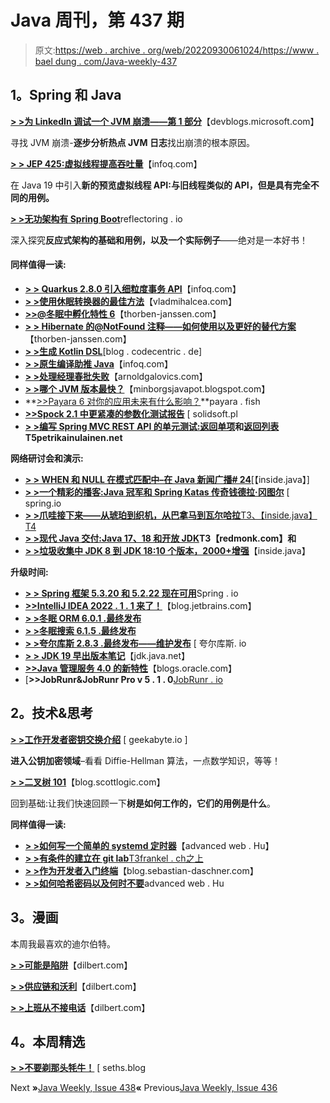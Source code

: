 # Java 周刊，第 437 期

> 原文:[https://web . archive . org/web/20220930061024/https://www . bael dung . com/Java-weekly-437](https://web.archive.org/web/20220930061024/https://www.baeldung.com/java-weekly-437)

## **1。Spring 和 Java**

[**> >为 LinkedIn 调试一个 JVM 崩溃——第 1 部分**](https://web.archive.org/web/20220523001716/https://devblogs.microsoft.com/java/debugging-a-jvm-crash-for-linkedin-part-1/)【devblogs.microsoft.com】

寻找 JVM 崩溃-**逐步分析热点 JVM 日志**找出崩溃的根本原因。

[**> > JEP 425:虚拟线程提高吞吐量**](https://web.archive.org/web/20220523001716/https://www.infoq.com/news/2022/05/virtual-threads-for-jdk19)【infoq.com】

在 Java 19 中引入**新的预览虚拟线程 API:与旧线程类似的 API，但是具有完全不同的用例。**

[**> >无功架构有 Spring Boot**](https://web.archive.org/web/20220523001716/https://reflectoring.io/reactive-architecture-with-spring-boot/)reflectoring . io

深入探究**反应式架构的基础和用例，以及一个实际例子**——绝对是一本好书！

#### **同样值得一读:**

*   [**> > Quarkus 2.8.0 引入细粒度事务 API**](https://web.archive.org/web/20220523001716/https://www.infoq.com/news/2022/05/quarkus-2-8-0)【infoq.com】
*   [**> >使用休眠转换器的最佳方法**](https://web.archive.org/web/20220523001716/https://vladmihalcea.com/hibernate-tupletransformer/)【vladmihalcea.com】
*   [**>>@冬眠中孵化特性 6**](https://web.archive.org/web/20220523001716/https://thorben-janssen.com/incubating-features-in-hibernate-6/)【thorben-janssen.com】
*   [**> > Hibernate 的@NotFound 注释——如何使用以及更好的替代方案**](https://web.archive.org/web/20220523001716/https://thorben-janssen.com/hibernates-notfound/)【thorben-janssen.com】
*   [**> >生成 Kotlin DSL**](https://web.archive.org/web/20220523001716/https://blog.codecentric.de/en/2022/05/generating-kotlin-dsls/)[blog . codecentric . de]
*   [**> >原生编译助推 Java**](https://web.archive.org/web/20220523001716/https://www.infoq.com/articles/native-compilations-boosts-java/)【infoq.com】
*   [**> >处理经理春批失败**](https://web.archive.org/web/20220523001716/https://arnoldgalovics.com/spring-batch-manager-failure/)【arnoldgalovics.com】
*   **[> >哪个 JVM 版本最快？](https://web.archive.org/web/20220523001716/https://minborgsjavapot.blogspot.com/2022/05/which-jvm-version-is-fastest.html)**【minborgsjavapot.blogspot.com】
*   **[>>Payara 6 对你的应用未来有什么影响？](https://web.archive.org/web/20220523001716/https://blog.payara.fish/move-to-payara-5-enterprise)**payara . fish
*   **[>>Spock 2.1 中更紧凑的参数化测试报告](https://web.archive.org/web/20220523001716/https://blog.solidsoft.pl/2022/04/05/more-compact-parameterized-tests-reporting-in-spock-2.1/)** [ solidsoft.pl
*   **[> >编写 Spring MVC REST API 的单元测试:返回单项](https://web.archive.org/web/20220523001716/https://www.petrikainulainen.net/programming/testing/writing-unit-tests-for-a-spring-mvc-rest-api-returning-a-single-item/)和[返回列表](https://web.archive.org/web/20220523001716/https://www.petrikainulainen.net/programming/testing/writing-unit-tests-for-a-spring-mvc-rest-api-returning-a-list/)T5petrikainulainen.net**

**网络研讨会和演示:**

*   [**> > WHEN 和 NULL 在模式匹配中–在 Java 新闻广播# 24**](https://web.archive.org/web/20220523001716/https://inside.java/2022/05/02/odl-jdk8-to-jdk18-gc/)[【inside.java】]
*   [**> >一个精彩的播客:Java 冠军和 Spring Katas 传奇钱德拉·冈图尔**](https://web.archive.org/web/20220523001716/https://spring.io/blog/2022/05/05/a-bootiful-podcast-java-champion-and-spring-katas-legend-chandra-guntur) [ spring.io
*   [**> >爪哇接下来——从琥珀到织机，从巴拿马到瓦尔哈拉**T3、【inside.java】T4](https://web.archive.org/web/20220523001716/https://inside.java/2022/05/09/java-next/)
*   **[> >现代 Java 交付:Java 17、18 和开放 JDK](https://web.archive.org/web/20220523001716/https://redmonk.com/jgovernor/2022/04/28/modern-java-delivery-java-17-18-and-open-jdk/)T3【redmonk.com】和**
*   [**> >垃圾收集中 JDK 8 到 JDK 18:10 个版本，2000+增强**](https://web.archive.org/web/20220523001716/https://inside.java/2022/05/02/odl-jdk8-to-jdk18-gc/)【inside.java】

**升级时间:**

*   [**> > Spring 框架 5.3.20 和 5.2.22 现在可用**](https://web.archive.org/web/20220523001716/https://spring.io/blog/2022/05/11/spring-framework-5-3-20-and-5-2-22-available-now)Spring . io
*   [**>>IntelliJ IDEA 2022 . 1 . 1 来了！**](https://web.archive.org/web/20220523001716/https://blog.jetbrains.com/idea/2022/05/intellij-idea-2022-1-1/)【blog.jetbrains.com】
*   [**> >冬眠 ORM 6.0.1 .最终发布**](https://web.archive.org/web/20220523001716/https://in.relation.to/2022/05/06/hibernate-orm-601-final/)
*   [**> >冬眠搜索 6.1.5 .最终发布**](https://web.archive.org/web/20220523001716/https://in.relation.to/2022/05/11/hibernate-search-6-1-5-Final/)
*   [**> >夸尔库斯 2.8.3 .最终发布——维护发布**](https://web.archive.org/web/20220523001716/https://quarkus.io/blog/quarkus-2-8-3-final-released/) [ 夸尔库斯. io
*   [**> > JDK 19 早出版本笔记**](https://web.archive.org/web/20220523001716/https://jdk.java.net/19/release-notes)【jdk.java.net】
*   [**>>Java 管理服务 4.0 的新特性**](https://web.archive.org/web/20220523001716/https://blogs.oracle.com/java/post/jms-4-news)【blogs.oracle.com】
*   [**>>JobRunr&JobRunr Pro v 5 . 1 . 0**[JobRunr . io](https://web.archive.org/web/20220523001716/https://www.jobrunr.io/en/blog/2022-05-06-jobrunr-v5.1.0/)

## **2。技术&思考**

[**> >工作开发者密钥交换介绍**](https://web.archive.org/web/20220523001716/https://www.geekabyte.io/2022/05/introduction-to-key-exchange-for.html) [ geekabyte.io ]

**进入公钥加密领域**–看看 Diffie-Hellman 算法，一点数学知识，等等！

[**> >二叉树 101**](https://web.archive.org/web/20220523001716/https://blog.scottlogic.com/2022/05/05/binary-trees-101.html)【blog.scottlogic.com】

回到基础:让我们快速回顾一下**树是如何工作的，它们的用例是什么**。

**同样值得一读:**

*   [**> >如何写一个简单的 systemd 定时器**](https://web.archive.org/web/20220523001716/https://advancedweb.hu/how-to-write-a-simple-systemd-timer/)【advanced web . Hu】
*   [**> >有条件的建立在 git lab**T3frankel . ch之上](https://web.archive.org/web/20220523001716/https://blog.frankel.ch/conditional-build-gitlab/)
*   [**> >作为开发者入门终端**](https://web.archive.org/web/20220523001716/https://blog.sebastian-daschner.com/entries/getting-started-terminal)【blog.sebastian-daschner.com】
*   [**> >如何哈希密码以及何时不要**](https://web.archive.org/web/20220523001716/https://advancedweb.hu/how-to-hash-passwords-and-when-not-to/)advanced web . Hu

## **3。漫画**

本周我最喜欢的迪尔伯特。

[**> >可能是陷阱**](https://web.archive.org/web/20220523001716/https://dilbert.com/strip/2022-05-11)【dilbert.com】

[**> >供应链和沃利**](https://web.archive.org/web/20220523001716/https://dilbert.com/strip/2022-05-09)【dilbert.com】

[**> >上班从不接电话**](https://web.archive.org/web/20220523001716/https://dilbert.com/strip/2022-05-07)【dilbert.com】

## **4。本周精选**

**[> >不要剃那头牦牛！](https://web.archive.org/web/20220523001716/https://seths.blog/2005/03/dont_shave_that/)** [ seths.blog

Next **»**[Java Weekly, Issue 438](/web/20220523001716/https://www.baeldung.com/java-weekly-438)**«** Previous[Java Weekly, Issue 436](/web/20220523001716/https://www.baeldung.com/java-weekly-436)